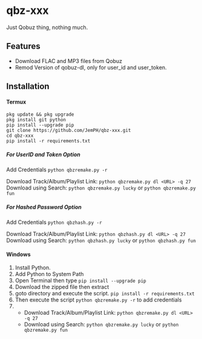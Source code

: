# qbz-xxx
Just Qobuz thing, nothing much.

## Features
* Download FLAC and MP3 files from Qobuz
* Remod Version of qobuz-dl, only for user_id and user_token.

## Installation
#### Termux

`pkg update && pkg upgrade`<br>
`pkg install git python`<br>
`pip install --upgrade pip`<br>
`git clone https://github.com/JemPH/qbz-xxx.git`<br>
`cd qbz-xxx`<br>
`pip install -r requirements.txt`<br>


##### For UserID and Token Option<br>
Add Credentials `python qbzremake.py -r`<br>

Download Track/Album/Playlist Link: `python qbzremake.py dl <URL> -q 27`<br>
Download using Search: `python qbzremake.py lucky` or `python qbzremake.py fun`<br>

##### For Hashed Password Option<br>
Add Credentials `python qbzhash.py -r`<br>

Download Track/Album/Playlist Link: `python qbzhash.py dl <URL> -q 27`<br>
Download using Search: `python qbzhash.py lucky` or `python qbzhash.py fun`<br>

#### Windows
1. Install Python.
2. Add Python to System Path
3. Open Terminal then type `pip install --upgrade pip`
4. Download the zipped file then extract
5. goto directory and execute the script. `pip install -r requirements.txt`
6. Then execute the script `python qbzremake.py -r` to add credentials
7. * Download Track/Album/Playlist Link: `python qbzremake.py dl <URL> -q 27`
   * Download using Search: `python qbzremake.py lucky` or `python qbzremake.py fun`
